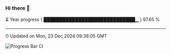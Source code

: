 ### Hi there 👋

⏳ Year progress { █████████████████████████████▁ } 97.65 %

---

⏰ Updated on Mon, 23 Dec 2024 09:38:05 GMT

![Progress Bar CI](https://github.com/IshwaranRudhara/GIT-ACTION/workflows/Progress%20Bar%20CI/badge.svg)
